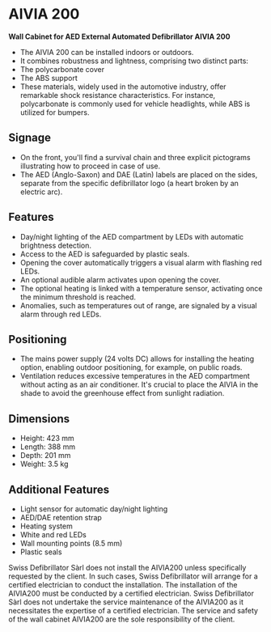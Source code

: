 # AIVIA 200

**Wall Cabinet for AED External Automated Defibrillator AIVIA 200**

- The AIVIA 200 can be installed indoors or outdoors.
- It combines robustness and lightness, comprising two distinct parts:
 - The polycarbonate cover
 - The ABS support
- These materials, widely used in the automotive industry, offer remarkable shock resistance characteristics. For instance, polycarbonate is commonly used for vehicle headlights, while ABS is utilized for bumpers.

## **Signage**

- On the front, you'll find a survival chain and three explicit pictograms illustrating how to proceed in case of use.
- The AED (Anglo-Saxon) and DAE (Latin) labels are placed on the sides, separate from the specific defibrillator logo (a heart broken by an electric arc).

## **Features**

- Day/night lighting of the AED compartment by LEDs with automatic brightness detection.
- Access to the AED is safeguarded by plastic seals.
- Opening the cover automatically triggers a visual alarm with flashing red LEDs.
- An optional audible alarm activates upon opening the cover.
- The optional heating is linked with a temperature sensor, activating once the minimum threshold is reached.
- Anomalies, such as temperatures out of range, are signaled by a visual alarm through red LEDs.

## **Positioning**

- The mains power supply (24 volts DC) allows for installing the heating option, enabling outdoor positioning, for example, on public roads.
- Ventilation reduces excessive temperatures in the AED compartment without acting as an air conditioner. It's crucial to place the AIVIA in the shade to avoid the greenhouse effect from sunlight radiation.

## **Dimensions**

- Height: 423 mm
- Length: 388 mm
- Depth: 201 mm
- Weight: 3.5 kg

## **Additional Features**

- Light sensor for automatic day/night lighting
- AED/DAE retention strap
- Heating system
- White and red LEDs
- Wall mounting points (8.5 mm)
- Plastic seals

Swiss Defibrillator Sàrl does not install the AIVIA200 unless specifically requested by the client. In such cases, Swiss Defibrillator will arrange for a certified electrician to conduct the installation. The installation of the AIVIA200 must be conducted by a certified electrician. Swiss Defibrillator Sàrl does not undertake the service maintenance of the AIVIA200 as it necessitates the expertise of a certified electrician. The service and safety of the wall cabinet AIVIA200 are the sole responsibility of the client.